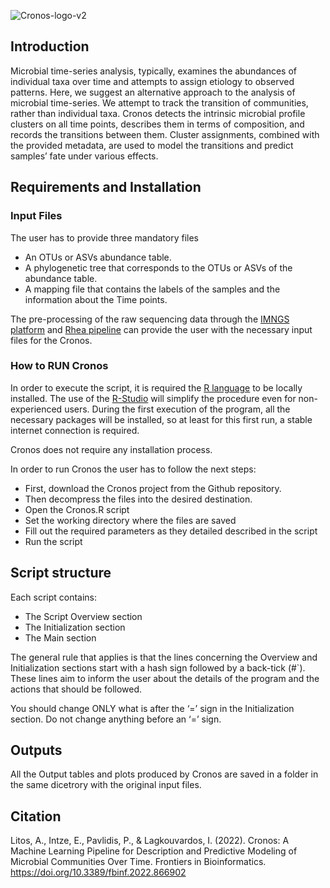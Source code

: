 ![Cronos-logo-v2](https://user-images.githubusercontent.com/8244618/139041662-dc956016-54e9-41b9-bb80-caa91119220a.png)

## Introduction
Microbial time-series analysis, typically, examines the abundances of individual taxa over time and attempts to assign etiology to observed patterns. Here, we suggest an alternative approach to the analysis of microbial time-series. We attempt to track the transition of communities, rather than individual taxa. Cronos detects the intrinsic microbial profile clusters on all time points, describes them in terms of composition, and records the transitions between them. Cluster assignments, combined with the provided metadata, are used to model the transitions and predict samples’ fate under various effects. 

## Requirements and Installation

### Input Files
The user has to provide three mandatory files

* An OTUs or ASVs abundance table.
* A phylogenetic tree that corresponds to the OTUs or ASVs of the abundance table.
* A mapping file that contains the labels of the samples and the information about the Time points.

The pre-processing of the raw sequencing data through the [IMNGS platform](www.imngs.org/ "IMNGS site") and [Rhea pipeline](https://github.com/Lagkouvardos/Rhea/ "Rhea repository") can provide the user with the necessary input files for the Cronos.

### How to RUN Cronos

In order to execute the script, it is required the [R language](https://www.r-project.org/ "R download site") to be locally installed. The use of the [R-Studio](https://www.rstudio.com/products/rstudio-desktop/ "R-studio download site") will simplify the procedure even for non-experienced users. During the first execution of the program, all the necessary packages will be installed, so at least for this first run, a stable internet connection is required.

Cronos does not require any installation process.

In order to run Cronos the user has to follow the next steps:
*	First, download the Cronos project from the Github repository.
*	Then decompress the files into the desired destination.
* Open the Cronos.R script
* Set the working directory where the files are saved
* Fill out the required parameters as they detailed described in the script
* Run the script

## Script structure

Each script contains: 
* The Script Overview section
* The Initialization section
* The Main section

The general rule that applies is that the lines concerning the Overview and Initialization sections start with a hash sign followed by a back-tick (#`). These lines aim to inform the user about the details of the program and the actions that should be followed.

You should change ONLY what is after the ‘=’ sign in the Initialization section. Do not change anything before an ‘=’ sign. 


## Outputs

All the Output tables and plots produced by Cronos are saved in a folder in the same dicetrory with the original input files.




 
## Citation

Litos, A., Intze, E., Pavlidis, P., & Lagkouvardos, I. (2022). Cronos: A Machine Learning Pipeline for Description and Predictive Modeling of Microbial Communities Over Time. Frontiers in Bioinformatics. https://doi.org/10.3389/fbinf.2022.866902
